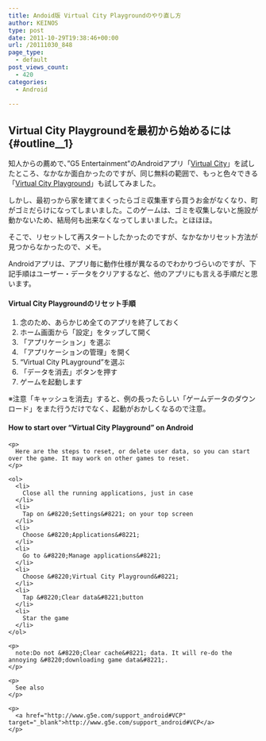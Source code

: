 ```yaml
---
title: Andoid版 Virtual City Playgroundのやり直し方
author: KEINOS
type: post
date: 2011-10-29T19:38:46+00:00
url: /20111030_848
page_type:
  - default
post_views_count:
  - 420
categories:
  - Android

---
```

## Virtual City Playgroundを最初から始めるには {#outline__1}

<div class="section">
  <p>
    知人からの薦めで、&#8221;G5 Entertainment&#8221;のAndroidアプリ「<a href="https://market.android.com/details?id=com.g5e.virtualcity" target="_blank">Virtual City</a>」を試したところ、なかなか面白かったのですが、同じ無料の範囲で、もっと色々できる「<a href="https://market.android.com/details?id=com.g5e.virtualcitysb" target="_blank">Virtual City Playground</a>」も試してみました。
  </p>
  
  <p>
    しかし、最初っから家を建てまくったらゴミ収集車すら買うお金がなくなり、町がゴミだらけになってしまいました。このゲームは、ゴミを収集しないと施設が動かないため、結局何も出来なくなってしまいました。とほほほ。
  </p>
  
  <p>
    そこで、リセットして再スタートしたかったのですが、なかなかリセット方法が見つからなかったので、メモ。
  </p>
  
  <p>
    Androidアプリは、アプリ毎に動作仕様が異なるのでわかりづらいのですが、下記手順はユーザー・データをクリアするなど、他のアプリにも言える手順だと思います。
  </p>
  
  <h4 id="outline__1_0_1">
    Virtual City Playgroundのリセット手順
  </h4>
  
  <ol>
    <li>
      念のため、あらかじめ全てのアプリを終了しておく
    </li>
    <li>
      ホーム画面から「設定」をタップして開く
    </li>
    <li>
      「アプリケーション」を選ぶ
    </li>
    <li>
      「アプリケーションの管理」を開く
    </li>
    <li>
      &#8220;Virtual City PLayground&#8221;を選ぶ
    </li>
    <li>
      「データを消去」ボタンを押す
    </li>
    <li>
      ゲームを起動します
    </li>
  </ol>
  
  <p>
    ※注意「キャッシュを消去」すると、例の長ったらしい「ゲームデータのダウンロード」をまた行うだけでなく、起動がおかしくなるので注意。
  </p>
  
  <div lang="en">
    <h4 id="outline__1_0_2">
      How to start over &#8220;Virtual City Playground&#8221; on Android
    </h4>
    
    <p>
      Here are the steps to reset, or delete user data, so you can start over the game. It may work on other games to reset.
    </p>
    
    <ol>
      <li>
        Close all the running applications, just in case
      </li>
      <li>
        Tap on &#8220;Settings&#8221; on your top screen
      </li>
      <li>
        Choose &#8220;Applications&#8221;
      </li>
      <li>
        Go to &#8220;Manage applications&#8221;
      </li>
      <li>
        Choose &#8220;Virtual City Playground&#8221;
      </li>
      <li>
        Tap &#8220;Clear data&#8221;button
      </li>
      <li>
        Star the game
      </li>
    </ol>
    
    <p>
      note:Do not &#8220;Clear cache&#8221; data. It will re-do the annoying &#8220;downloading game data&#8221;.
    </p>
    
    <p>
      See also
    </p>
    
    <p>
      <a href="http://www.g5e.com/support_android#VCP" target="_blank">http://www.g5e.com/support_android#VCP</a>
    </p>
  </div>
</div>
